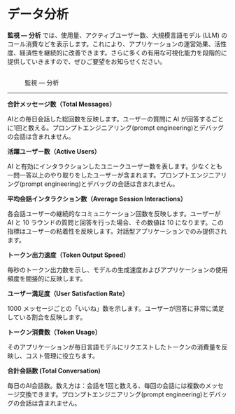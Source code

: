 # データ分析

**監視 — 分析** では、使用量、アクティブユーザー数、大規模言語モデル (LLM) のコール消費などを表示します。これにより、アプリケーションの運営効果、活性度、経済性を継続的に改善できます。さらに多くの有用な可視化能力を段階的に提供していきますので、ぜひご要望をお知らせください。

<figure><img src="https://assets-docs.dify.ai/img/jp/monitoring/c5db7ac1dee71e58775964f7c7877d92.webp" alt=""><figcaption><p>監視 — 分析</p></figcaption></figure>

***

**合計メッセージ数（Total Messages）**

AIとの毎日会話した総回数を反映します。ユーザーの質問に AI が回答するごとに1回と数える。プロンプトエンジニアリング(prompt engineering)とデバッグの会話は含まれません。

**活躍ユーザー数（Active Users）**

AI と有効にインタラクションしたユニークユーザー数を表します。少なくとも一問一答以上のやり取りをしたユーザーが含まれます。プロンプトエンジニアリング(prompt engineering)とデバッグの会話は含まれません。

**平均会話インタラクション数（Average Session Interactions）**

各会話ユーザーの継続的なコミュニケーション回数を反映します。ユーザーが AI と 10 ラウンドの質問と回答を行った場合、その数値は 10 になります。この指標はユーザーの粘着性を反映します。対話型アプリケーションでのみ提供されます。

**トークン出力速度（Token Output Speed）**

毎秒のトークン出力数を示し、モデルの生成速度およびアプリケーションの使用頻度を間接的に反映します。

**ユーザー満足度（User Satisfaction Rate）**

1000 メッセージごとの「いいね」数を示します。ユーザーが回答に非常に満足している割合を反映します。

**トークン消費数（Token Usage）**

そのアプリケーションが毎日言語モデルにリクエストしたトークンの消費量を反映し、コスト管理に役立ちます。

**合計会話数 (Total Conversation)**

毎日のAI会話数。数え方は：会話を1回と数える、毎回の会話には複数のメッセージ交換できます。プロンプトエンジニアリング(prompt engineering)とデバッグの会話は含まれません。
